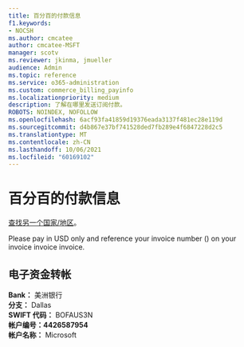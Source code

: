 ```yaml
---
title: 百分百的付款信息
f1.keywords:
- NOCSH
ms.author: cmcatee
author: cmcatee-MSFT
manager: scotv
ms.reviewer: jkinma, jmueller
audience: Admin
ms.topic: reference
ms.service: o365-administration
ms.custom: commerce_billing_payinfo
ms.localizationpriority: medium
description: 了解在哪里发送订阅付款。
ROBOTS: NOINDEX, NOFOLLOW
ms.openlocfilehash: 6acf93fa41859d19376eada3137f481ec28e119d
ms.sourcegitcommit: d4b867e37bf741528ded7fb289e4f6847228d2c5
ms.translationtype: MT
ms.contentlocale: zh-CN
ms.lasthandoff: 10/06/2021
ms.locfileid: "60169102"
---
```

# <a name="payment-information-for-bermuda"></a>百分百的付款信息

[查找另一个国家/地区](../billing-and-payments/pay-for-your-subscription.md)。

Please pay in USD only and reference your invoice number () on your invoice invoice invoice.

## <a name="electronic-funds-transfer"></a>电子资金转帐

**Bank：** 美洲银行  
**分支：** Dallas  
**SWIFT 代码：** BOFAUS3N  
**帐户编号：4426587954**  
**帐户名称：** Microsoft
